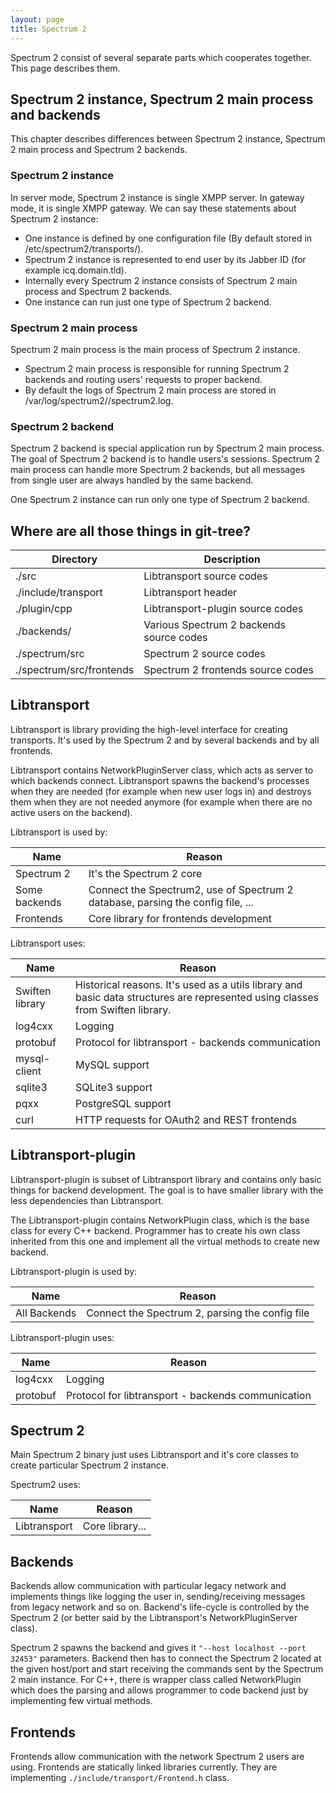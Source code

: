 ```yaml
---
layout: page
title: Spectrum 2
---
```


Spectrum 2 consist of several separate parts which cooperates together. This page describes them.

## Spectrum 2 instance, Spectrum 2 main process and backends

This chapter describes differences between Spectrum 2 instance, Spectrum 2 main process and Spectrum 2 backends.

### Spectrum 2 instance

In server mode, Spectrum 2 instance is single XMPP server. In gateway mode, it is single XMPP gateway. We can say these statements about Spectrum 2 instance:

- One instance is defined by one configuration file (By default stored in /etc/spectrum2/transports/).
- Spectrum 2 instance is represented to end user by its Jabber ID (for example icq.domain.tld).
- Internally every Spectrum 2 instance consists of Spectrum 2 main process and Spectrum 2 backends.
- One instance can run just one type of Spectrum 2 backend.

### Spectrum 2 main process

Spectrum 2 main process is the main process of Spectrum 2 instance.

- Spectrum 2 main process is responsible for running Spectrum 2 backends and routing users' requests to proper backend.
- By default the logs of Spectrum 2 main process are stored in /var/log/spectrum2/<jid>/spectrum2.log.

### Spectrum 2 backend

Spectrum 2 backend is special application run by Spectrum 2 main process. The goal of Spectrum 2 backend is to handle users's sessions. Spectrum 2 main process can handle more Spectrum 2 backends, but all messages from single user are always handled by the same backend.

One Spectrum 2 instance can run only one type of Spectrum 2 backend.

## Where are all those things in git-tree?

Directory| Description
---------|------------
./src|Libtransport source codes
./include/transport|Libtransport header
./plugin/cpp|Libtransport-plugin source codes
./backends/|Various Spectrum 2 backends source codes
./spectrum/src|Spectrum 2 source codes
./spectrum/src/frontends| Spectrum 2 frontends source codes

## Libtransport

Libtransport is library providing the high-level interface for creating transports. It's used by the Spectrum 2 and by several backends and by all frontends.

Libtransport contains NetworkPluginServer class, which acts as server to which backends connect. Libtransport spawns the backend's processes when they are needed (for example when new user logs in) and destroys them when they are not needed anymore (for example when there are no active users on the backend).

Libtransport is used by:

Name| Reason
----|-------
Spectrum 2|It's the Spectrum 2 core
Some backends|Connect the Spectrum2, use of Spectrum 2 database, parsing the config file, ...
Frontends|Core library for frontends development

Libtransport uses:

 Name| Reason
-----|-------
Swiften library|Historical reasons. It's used as a utils library and basic data structures are represented using classes from Swiften library.
log4cxx|Logging
protobuf|Protocol for libtransport - backends communication
mysql-client|MySQL support
sqlite3|SQLite3 support
pqxx|PostgreSQL support
curl|HTTP requests for OAuth2 and REST frontends

## Libtransport-plugin

Libtransport-plugin is subset of Libtransport library and contains only basic things for backend development. The goal is to have smaller library with the less dependencies than Libtransport.

The Libtransport-plugin contains NetworkPlugin class, which is the base class for every C++ backend. Programmer has to create his own class inherited from this one and implement all the virtual methods to create new backend.

Libtransport-plugin is used by:

Name| Reason
----|-------
All Backends|Connect the Spectrum 2, parsing the config file

Libtransport-plugin uses:

 Name| Reason
-----|-------
log4cxx|Logging
protobuf|Protocol for libtransport - backends communication

## Spectrum 2

Main Spectrum 2 binary just uses Libtransport and it's core classes to create particular Spectrum 2 instance.

Spectrum2 uses:

Name| Reason
----|-------
Libtransport|Core library...

## Backends

Backends allow communication with particular legacy network and implements things like logging the user in, sending/receiving messages from legacy network and so on. Backend's life-cycle is controlled by the Spectrum 2 (or better said by the Libtransport's NetworkPluginServer class).

Spectrum 2 spawns the backend and gives it `"--host localhost --port 32453"` parameters. Backend then has to connect the Spectrum 2 located at the given host/port and start receiving the commands sent by the Spectrum 2 main instance. For C++, there is wrapper class called NetworkPlugin which does the parsing and allows programmer to code backend just by implementing few virtual methods.

## Frontends

Frontends allow communication with the network Spectrum 2 users are using. Frontends are statically linked libraries currently. They are implementing `./include/transport/Frontend.h` class.
